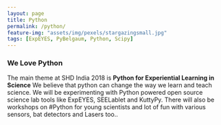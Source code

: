 ```yaml
---
layout: page
title: Python
permalink: /python/
feature-img: "assets/img/pexels/stargazingsmall.jpg"
tags: [ExpEYES, PyBelgaum, Python, Scipy]
---
```

### We Love Python
The main theme at SHD India 2018 is **Python for Experiential Learning in Science**
We believe that python can change the way we learn and teach science. We will be experimenting with Python powered open source science lab tools like ExpEYES, SEELablet and KuttyPy. There will also be workshops on #Python for young scientists and lot of fun with various sensors, bat detectors and Lasers too..
